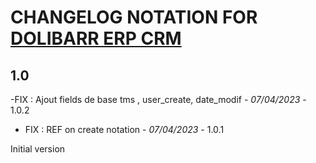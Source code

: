 # CHANGELOG NOTATION FOR [DOLIBARR ERP CRM](https://www.dolibarr.org)

## 1.0

-FIX : Ajout fields de base tms , user_create, date_modif - *07/04/2023* - 1.0.2  
- FIX : REF on create notation - *07/04/2023* - 1.0.1

Initial version


